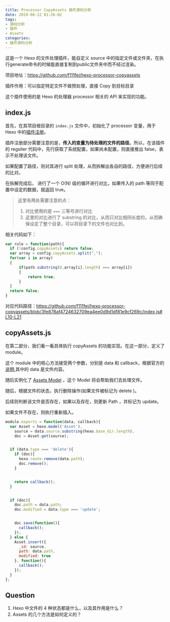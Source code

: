 ```yaml
---
title: Processor CopyAssets 插件源码分析
date: 2019-08-22 01:26:02
tags:
- 源码分析
- 插件
- Assets
categories:
- 插件源码分析
---
```


这是一个 Hexo 的文件处理插件，能自定义 source 中的指定文件或文件夹，在执行generate命令的时候能直接复制到public文件夹中而不经过渲染。

<!--- more --->

项目地址：https://github.com/f111fei/hexo-processor-copyassets

插件作用：可以指定特定文件不做预处理，直接 Copy 到目标目录

这个插件使用的是 Hexo 的处理器 processor 相关的 API 来实现的功能。

## index.js

首先，在其项目根目录的 `index.js` 文件中，初始化了 processor 变量，用于 Hexo 中的[插件注册][1]。

插件注册部分需要注意的是，**传入的变量为待处理的文件的路径**。所以，在该插件的 regsiter 代码中，先行获取了系统配置，如果尚未配置，则直接推出 false，表示不处理该文件。

如果配置了路径，则对其进行 split 处理，从而拆解出各自的路径，方便进行后续的比对。

在拆解完成后， 进行了一个 O(N) 级的循环进行对比，如果传入的 path 等同于配置中设定的数据，就返回 true。

> 这里有两处需要注意的点：
> 1. 对比使用的是 `===` 三等号进行对比
> 2. 这里的对比进行了 substring 的对比，从而只对比相同长度的，从而确保设定了整个目录，可以将目录下的文件也对比到。

相关代码如下：

```javascript
var rule = function(path){
  if (!config.copyAssets) return false;
  var array = config.copyAssets.split(",");
  for(var i in array)
  {
	  if(path.substring(0,array[i].length) === array[i])
	  {
		  return true;
	  }
  }
  return false;
}
```

对应代码路径：https://github.com/f111fei/hexo-processor-copyassets/blob/3fe878af4724632709ea4ee0d9d1df81e9cf269c/index.js#L10-L21

## copyAssets.js

在第二部分，我们看一看具体执行 copyAssets 的功能实现。在这一部分，定义了 module。

这个 module 中的核心方法接受两个参数，分别是 data 和 callback，根据官方的[说明][1],其中的 data 是文件内容。

随后实例化了 [Assets Model][2] ，这个 Model 将会帮助我们去处理文件。

随后，根据文件的状态，执行删除操作(如果文件被标记为 delete )。

后续则判断该文件是否存在，如果以及存在，则更新 Path ，并标记为 update。

如果文件不存在，则执行重新插入。

```javascript
module.exports = function(data, callback){
  var Asset = hexo.model('Asset'),
    source = data.source.substring(hexo.base_dir.length),
    doc = Asset.get(source);


  if (data.type === 'delete'){
    if (doc){
      hexo.route.remove(data.path);
      doc.remove();
    }


    return callback();
  }


  if (doc){
    doc.path = data.path;
    doc.modified = data.type === 'update';


    doc.save(function(){
      callback();
    });
  } else {
    Asset.insert({
      _id: source,
      path: data.path,
      modified: true
    }, function(){
      callback();
    });
  }
};
```


## Question
1. Hexo 中文件的 4 种状态都是什么，以及其作用是什么？
2. Assets 的几个方法是如何定义的？


[1]:https://hexo.io/zh-cn/api/box#%E5%A4%84%E7%90%86%E5%99%A8%EF%BC%88Processor%EF%BC%89
[2]:https://github.com/hexojs/hexo/blob/master/lib/models/asset.js
